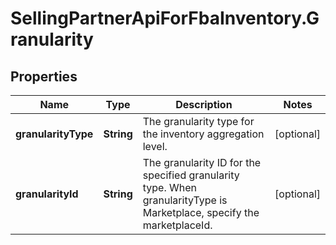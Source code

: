 # SellingPartnerApiForFbaInventory.Granularity

## Properties
Name | Type | Description | Notes
------------ | ------------- | ------------- | -------------
**granularityType** | **String** | The granularity type for the inventory aggregation level. | [optional] 
**granularityId** | **String** | The granularity ID for the specified granularity type. When granularityType is Marketplace, specify the marketplaceId. | [optional] 


